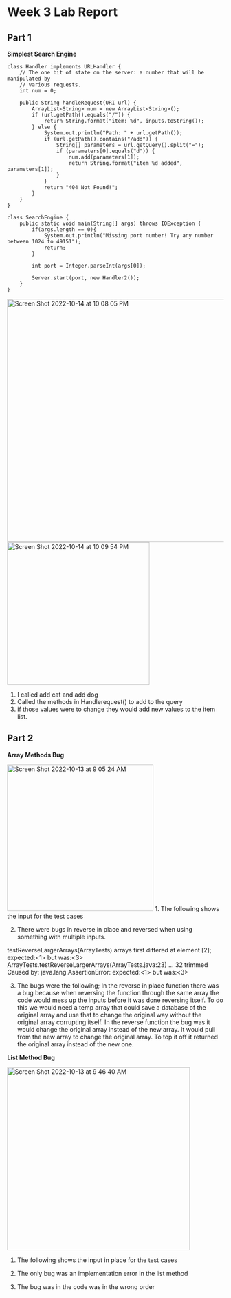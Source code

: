 # Week 3 Lab Report

## Part 1
**Simplest Search Engine**
```
class Handler implements URLHandler {
    // The one bit of state on the server: a number that will be manipulated by
    // various requests.
    int num = 0;

    public String handleRequest(URI url) {
        ArrayList<String> num = new ArrayList<String>();
        if (url.getPath().equals("/")) {
            return String.format("item: %d", inputs.toString());
        } else {
            System.out.println("Path: " + url.getPath());
            if (url.getPath().contains("/add")) {
                String[] parameters = url.getQuery().split("=");
                if (parameters[0].equals("d")) {
                    num.add(parameters[1]);
                    return String.format("item %d added", parameters[1]);
                }
            }
            return "404 Not Found!";
        }
    }
}

class SearchEngine {
    public static void main(String[] args) throws IOException {
        if(args.length == 0){
            System.out.println("Missing port number! Try any number between 1024 to 49151");
            return;
        }
    
        int port = Integer.parseInt(args[0]);
    
        Server.start(port, new Handler2());
    }
}
```
<img width="564" alt="Screen Shot 2022-10-14 at 10 08 05 PM" src="https://user-images.githubusercontent.com/114641719/195970159-7c3fef51-d68d-4ed3-9000-766d90993548.png">
<img width="331" alt="Screen Shot 2022-10-14 at 10 09 54 PM" src="https://user-images.githubusercontent.com/114641719/195970163-ad84e547-71b7-46f1-8406-6e8db86bcfc7.png">

1. I called add cat and add dog
2. Called the methods in Handlerequest() to add to the query
3. if those values were to change they would add new values to the item list.

## Part 2

**Array Methods Bug**

<img width="340" alt="Screen Shot 2022-10-13 at 9 05 24 AM" src="https://user-images.githubusercontent.com/114641719/195964339-2a38b96d-c6f6-4d8a-94f7-51fa786b0d75.png">
1. The following shows the input for the test cases

2. There were bugs in reverse in place and reversed when using something with multiple inputs.

testReverseLargerArrays(ArrayTests)
arrays first differed at element [2]; expected:<1> but was:<3>
ArrayTests.testReverseLargerArrays(ArrayTests.java:23)
        ... 32 trimmed
Caused by: java.lang.AssertionError: expected:<1> but was:<3>


3. The bugs were the following; 
In the reverse in place function there was a bug because when reversing the function through the same array the code would mess up the inputs before it was done reversing itself. To do this we would need a temp array that could save a database of the original array and use that to change the original way without the original array corrupting itself.
In the reverse function the bug was it would change the original array instead of the new array. It would pull from the new array to change the original array. To top it off it returned the original array instead of the new one. 

**List Method Bug**

<img width="425" alt="Screen Shot 2022-10-13 at 9 46 40 AM" src="https://user-images.githubusercontent.com/114641719/195964494-baaca8f8-e9e9-4226-8704-19e5e0b38d77.png">

1. The following shows the input in place for the test cases
 
2. The only bug was an implementation error in the list method
3. The bug was in the code was in the wrong order



